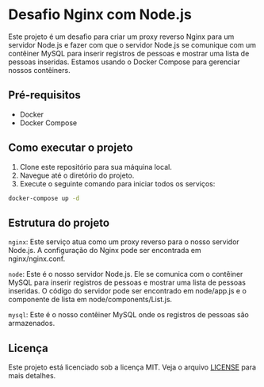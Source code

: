 # Desafio Nginx com Node.js
 
Este projeto é um desafio para criar um proxy reverso Nginx para um servidor Node.js e fazer com que o servidor Node.js se comunique com um contêiner MySQL para inserir registros de pessoas e mostrar uma lista de pessoas inseridas. Estamos usando o Docker Compose para gerenciar nossos contêiners.

## Pré-requisitos

- Docker
- Docker Compose

## Como executar o projeto

1. Clone este repositório para sua máquina local.
2. Navegue até o diretório do projeto.
3. Execute o seguinte comando para iniciar todos os serviços:

```sh
docker-compose up -d
```

## Estrutura do projeto

`nginx`: Este serviço atua como um proxy reverso para o nosso servidor Node.js. A configuração do Nginx pode ser encontrada em nginx/nginx.conf.

`node`: Este é o nosso servidor Node.js. Ele se comunica com o contêiner MySQL para inserir registros de pessoas e mostrar uma lista de pessoas inseridas. O código do servidor pode ser encontrado em node/app.js e o componente de lista em node/components/List.js.

`mysql`: Este é o nosso contêiner MySQL onde os registros de pessoas são armazenados.

## Licença

Este projeto está licenciado sob a licença MIT. Veja o arquivo [LICENSE](https://github.com/wesley-prado/Desafio-Nginx-com-Node.js/blob/main/LICENSE) para mais detalhes.
